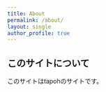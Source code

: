 ```yaml
---
title: About
permalink: /about/
layout: single
author_profile: true
---
```



## このサイトについて

このサイトはtapohのサイトです。
